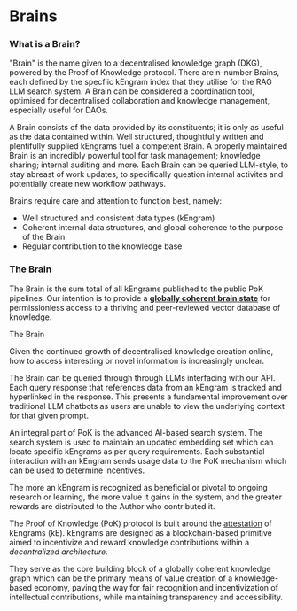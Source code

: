 # Brains

### What is a Brain?

"Brain" is the name given to a decentralised knowledge graph (DKG), powered by the Proof of Knowledge protocol. There are n-number Brains, each defined by the specfiic kEngram index that they utilise for the RAG LLM search system. A Brain can be considered a coordination tool, optimised for decentralised collaboration and knowledge management, especially useful for DAOs.

A Brain consists of the data provided by its constituents; it is only as useful as the data contained within. Well structured, thoughtfully written and plentifully supplied kEngrams fuel a competent Brain. A properly maintained Brain is an incredibly powerful tool for task management; knowledge sharing; internal auditing and more. Each Brain can be queried LLM-style, to stay abreast of work updates, to specifically question internal activites and potentially create new workflow pathways.

Brains require care and attention to function best, namely:

* Well structured and consistent data types (kEngram)
* Coherent internal data structures, and global coherence to the purpose of the Brain
* Regular contribution to the knowledge base

### The Brain

The Brain is the sum total of all kEngrams published to the public PoK pipelines. Our intention is to provide a [**globally coherent brain state**](optimising-for-coherence.md) for permissionless access to a thriving and peer-reviewed vector database of knowledge.

The Brain

Given the continued growth of decentralised knowledge creation online, how to access interesting or novel information is increasingly unclear.&#x20;

The Brain can be queried through through LLMs interfacing with our API. Each query response that references data from an kEngram is tracked and hyperlinked in the response. This presents a fundamental improvement over traditional LLM chatbots as users are unable to view the underlying context for that given prompt.

An integral part of PoK is the advanced AI-based search system. The search system is used to maintain an updated embedding set which can locate specific kEngrams as per query requirements. Each substantial interaction with an kEngram sends usage data to the PoK mechanism which can be used to determine incentives.



The more an kEngram is recognized as beneficial or pivotal to ongoing research or learning, the more value it gains in the system, and the greater rewards are distributed to the Author who contributed it.

The Proof of Knowledge (PoK) protocol is built around the [attestation](https://docs.attest.sh/docs/core--concepts/attestations) of kEngrams (kE). kEngrams are designed as a blockchain-based primitive aimed to incentivize and reward knowledge contributions within a _decentralized architecture._&#x20;

They serve as the core building block of a globally coherent knowledge graph which can be the primary means of value creation of a knowledge-based economy, paving the way for fair recognition and incentivization of intellectual contributions, while maintaining transparency and accessibility.
